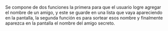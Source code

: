 Se compone de dos funciones la primera para que el usuario logre agregar el nombre de un amigo, y este se guarde en una lista que vaya apareciendo en la pantalla, la segunda función es para sortear esos nombre y finalmente aparezca en la pantalla el nombre del amigo secreto.
